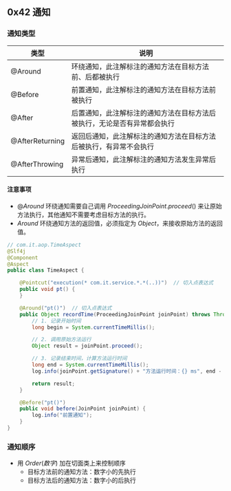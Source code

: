 ## 0x42 通知

### 通知类型

| 类型 | 说明 |
| --- | --- |
| @Around | 环绕通知，此注解标注的通知方法在目标方法前、后都被执行 |
| @Before | 前置通知，此注解标注的通知方法在目标方法前被执行 |
| @After | 后置通知，此注解标注的通知方法在目标方法后被执行，无论是否有异常都会执行 |
| @AfterReturning | 返回后通知，此注解标注的通知方法在目标方法后被执行，有异常不会执行 |
| @AfterThrowing | 异常后通知，此注解标注的通知方法发生异常后执行 |

#### 注意事项

- $@Around$ 环绕通知需要自己调用 $ProceedingJoinPoint.proceed()$ 来让原始方法执行，其他通知不需要考虑目标方法的执行。
- $Around$ 环绕通知方法的返回值，必须指定为 $Object$，来接收原始方法的返回值。

```java
// com.it.aop.TimeAspect
@Slf4j
@Component
@Aspect
public class TimeAspect {

    @Pointcut("execution(* com.it.service.*.*(..))")  // 切入点表达式
    public void pt() {
    }

    @Around("pt()")  // 切入点表达式
    public Object recordTime(ProceedingJoinPoint joinPoint) throws Throwable {
        // 1. 记录开始时间
        long begin = System.currentTimeMillis();

        // 2. 调用原始方法运行
        Object result = joinPoint.proceed();

        // 3. 记录结束时间，计算方法运行时间
        long end = System.currentTimeMillis();
        log.info(joinPoint.getSignature() + "方法运行时间：{} ms", end - begin);

        return result;
    }

    @Before("pt()")
    public void before(JoinPoint joinPoint) {
        log.info("前置通知");
    }
}
```

### 通知顺序

- 用 $Order(数字)$ 加在切面类上来控制顺序
  - 目标方法前的通知方法：数字小的先执行
  - 目标方法后的通知方法：数字小的后执行